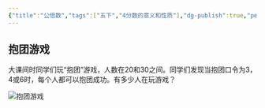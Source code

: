 ```yaml
---
{"title":"公倍数","tags":["五下","4分数的意义和性质"],"dg-publish":true,"permalink":"/5 课时设计/5b 公倍数/","dgPassFrontmatter":true,"noteIcon":""}
---
```



## 抱团游戏

大课间时同学们玩“抱团”游戏，人数在20和30之间。同学们发现当抱团口令为3，4或6时，每个人都可以抱团成功。有多少人在玩游戏？

![抱团游戏](https://r2.edui123.com/2024/5b-baoyuanyouxi.webp)